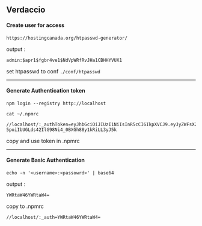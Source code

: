 ## Verdaccio

#### Create user for access
```
https://hostingcanada.org/htpasswd-generator/
```
output :
```
admin:$apr1$fgbr4ve1$NdVpWRfRvJHa1CBHHYVUX1
```
set htpasswd to conf `./conf/htpasswd`

---

#### Generate Authentication token
```
npm login --registry http://localhost
```
```
cat ~/.npmrc

//localhost/:_authToken=eyJhbGciOiJIUzI1NiIsInR5cCI6IkpXVCJ9.eyJyZWFsX2dyb3VwcyI6WyJhZG1pbiIsIiRhbGwiLCIkYXV0aGVudGljYXRlZCIsIkBhbGwiLCJAYXV0aGVudGljYXRlZCIsImFsbCJdLCJuYW1lIjoiYWRtaW4iLCJncm91cHMiOlsiYWRtaW4iLCIkYWxsIiwiJGF1dGhlbnRpY2F0ZWQiLCJAYWxsIiwiQGF1dGhlbnRpY2F0ZWQiLCJhbGwiLCIkYWxsIiwiJGF1dGhlbnRpY2F0ZWQiLCJAYWxsIiwiQGF1dGhlbnRpY2F0ZWQiLCJhbGwiLCJhZG1pbiIsIiRhbGwiLCIkYXV0aGVudGljYXRlZCIsIkBhbGwiLCJAYXV0aGVudGljYXRlZCIsImFsbCJdLCJpYXQiOjE1OTY0MzcxODQsIm5iZiI6MTU5NjQzNzE4NSwiZXhwIjoxNjAxNjIxMTg0fQ.6-5poiIbUGLds42IlG98Ni4_0BXGh88y1kRiLL3yJ5k
```
copy and use token in .npmrc

---

#### Generate Basic Authentication
```
echo -n '<username>:<passowrd>' | base64
```
output :
```
YWRtaW46YWRtaW4=
```
copy to .npmrc
```
//localhost/:_auth=YWRtaW46YWRtaW4=
```
